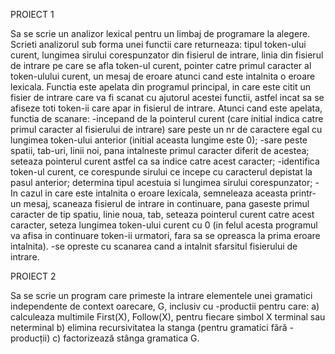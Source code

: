 PROIECT 1

Sa se scrie un analizor lexical pentru un limbaj de programare la alegere. Scrieti analizorul sub forma unei functii care returneaza: tipul token-ului curent, lungimea sirului corespunzator din fisierul de intrare, linia din fisierul de intrare pe care se afla token-ul curent, pointer catre primul caracter al token-ulului curent, un mesaj de eroare atunci cand este intalnita o eroare lexicala. Functia este apelata din programul principal, in care este citit un fisier de intrare care va fi scanat cu ajutorul acestei functii, astfel incat sa se afiseze toti token-ii care apar in fisierul de intrare.  Atunci cand este apelata, functia de scanare:
-incepand de la pointerul curent (care initial indica catre primul caracter al fisierului de intrare) sare peste un nr de caractere egal cu lungimea token-ului anterior (initial aceasta lungime este 0);
-sare peste spatii, tab-uri, linii noi, pana intalneste primul caracter diferit de acestea; seteaza pointerul curent astfel ca sa indice catre acest caracter;
-identifica token-ul curent, ce corespunde sirului ce incepe cu caracterul depistat la pasul anterior; determina tipul acestuia si lungimea sirului corespunzator;
-In cazul in care este intalnita o eroare lexicala, semneleaza aceasta printr-un mesaj, scaneaza fisierul de intrare in continuare, pana gaseste primul caracter de tip spatiu, linie noua, tab, seteaza pointerul curent catre acest caracter, seteza lungimea token-ului curent cu 0 (in felul acesta programul va afisa in continuare token-ii urmatori, fara sa se opreasca la prima eroare intalnita).
-se opreste cu scanarea cand a intalnit sfarsitul fisierului de intrare.


PROIECT 2

Sa se scrie un program care primeste la intrare elementele unei gramatici independente de context oarecare, G, inclusiv cu -productii pentru care:
a) calculeaza multimile First(X), Follow(X), pentru fiecare simbol X terminal sau neterminal
b) elimina recursivitatea la stanga (pentru gramatici fără -producții)
c) factorizează stânga gramatica G.
